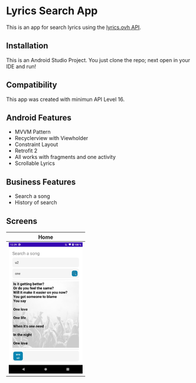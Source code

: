 # Lyrics Search App
This is an app for search lyrics using the [lyrics.ovh API](https://lyricsovh.docs.apiary.io/#reference/0/lyrics-of-a-song/search?console=1).

## Installation
This is an Android Studio Project. You just clone the repo; next open in your IDE and run!

## Compatibility
This app was created with minimun API Level 16.

## Android Features
- MVVM Pattern
- Recyclerview with Viewholder
- Constraint Layout
- Retrofit 2
- All works with fragments and one activity
- Scrollable Lyrics

## Business Features
- Search a song
- History of search

## Screens
| Home |
|--|
| <img src="images/home.jpeg" width="200px"> |
